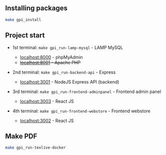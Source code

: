 ## Installing packages

```bash
make gpi_install
```

## Project start

- 1st terminal: `make gpi_run-lamp-mysql` - LAMP MySQL
    - [localhost:8000](http://localhost:8000) - phpMyAdmin
    - ~~[localhost:8001](http://localhost:8001) - Apache PHP~~

- 2nd terminal: `make gpi_run-backend-api` - Express
    - [localhost:3001](http:localhost:3001) - NodeJS Express API (backend)

- 3rd terminal: `make gpi_run-frontend-adminpanel` - Frontend admin panel
    - [localhost:3003](http:localhost:3003) - React JS

- 4th terminal: `make gpi_run-frontend-webstore` - Frontend webstore
    - [localhost:3002](http:localhost:3002) - React JS

## Make PDF

```bash
make gpi_run-texlive-docker
```

